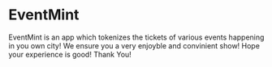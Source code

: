 # EventMint
EventMint is an app which tokenizes the tickets of various events happening in you own city!
We ensure you a very enjoyble and convinient show!
Hope your experience is good!
Thank You!
